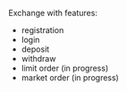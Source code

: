 Exchange with features:
- registration
- login
- deposit
- withdraw
- limit order (in progress)
- market order (in progress)
